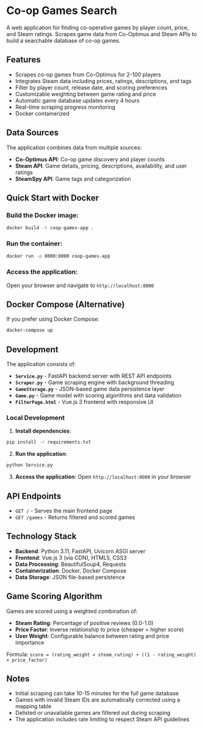 # Co-op Games Search

A web application for finding co-operative games by player count, price, and Steam ratings. Scrapes game data from Co-Optimus and Steam APIs to build a searchable database of co-op games.

## Features

- Scrapes co-op games from Co-Optimus for 2-100 players
- Integrates Steam data including prices, ratings, descriptions, and tags
- Filter by player count, release date, and scoring preferences
- Customizable weighting between game rating and price
- Automatic game database updates every 4 hours
- Real-time scraping progress monitoring
- Docker containerized

## Data Sources

The application combines data from multiple sources:
- **Co-Optimus API**: Co-op game discovery and player counts
- **Steam API**: Game details, pricing, descriptions, availability, and user ratings
- **SteamSpy API**: Game tags and categorization

## Quick Start with Docker

### Build the Docker image:
```bash
docker build -t coop-games-app .
```

### Run the container:
```bash
docker run -p 8000:8000 coop-games-app
```

### Access the application:
Open your browser and navigate to `http://localhost:8000`

## Docker Compose (Alternative)

If you prefer using Docker Compose:

```bash
docker-compose up
```

## Development

The application consists of:
- **`Service.py`** - FastAPI backend server with REST API endpoints
- **`Scraper.py`** - Game scraping engine with background threading
- **`GameStorage.py`** - JSON-based game data persistence layer
- **`Game.py`** - Game model with scoring algorithms and data validation
- **`FilterPage.html`** - Vue.js 3 frontend with responsive UI

### Local Development

1. **Install dependencies**:
```bash
pip install -r requirements.txt
```

2. **Run the application**:
```bash
python Service.py
```

3. **Access the application**:
Open `http://localhost:8000` in your browser

## API Endpoints

- `GET /` - Serves the main frontend page
- `GET /games` - Returns filtered and scored games

## Technology Stack

- **Backend**: Python 3.11, FastAPI, Uvicorn ASGI server
- **Frontend**: Vue.js 3 (via CDN), HTML5, CSS3
- **Data Processing**: BeautifulSoup4, Requests
- **Containerization**: Docker, Docker Compose
- **Data Storage**: JSON file-based persistence

## Game Scoring Algorithm

Games are scored using a weighted combination of:
- **Steam Rating**: Percentage of positive reviews (0.0-1.0)
- **Price Factor**: Inverse relationship to price (cheaper = higher score)
- **User Weight**: Configurable balance between rating and price importance

Formula: `score = (rating_weight × steam_rating) + ((1 - rating_weight) × price_factor)`

## Notes

- Initial scraping can take 10-15 minutes for the full game database
- Games with invalid Steam IDs are automatically corrected using a mapping table
- Delisted or unavailable games are filtered out during scraping
- The application includes rate limiting to respect Steam API guidelines
